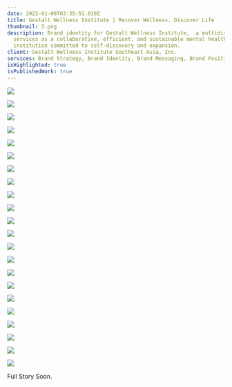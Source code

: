 ```yaml
---
date: 2022-01-06T03:35:51.010Z
title: Gestalt Wellness Institute | Recover Wellness. Discover Life
thumbnail: 3.png
description: Brand identity for Gestalt Wellness Institute,  a multidisciplinary
  services as a collaborative, efficient, and sustainable mental health
  institution committed to self-discovery and expansion.
client: Gestalt Wellness Institute Southeast Asia, Inc.
services: Brand Strategy, Brand Identity, Brand Messaging, Brand Positioning
isHighlighted: true
isPublishedWork: true
---
```

![](ads-poster.png)

![](4.png)

![](6.png)

![](7.png)

![](8.png)

![](9.png)

![](10.png)

![](11.png)

![](12.png)

![](13.png)

![](14.png)

![](15.png)

![](16.png)

![](17.png)

![](18.png)

![](19.png)

![](20.png)

![](brand-guidelines.png)

![](25.png)

![](27.png)

![](28.png)

![](lanyard_id_badge_mockup_22.jpg)





Full Story Soon.
